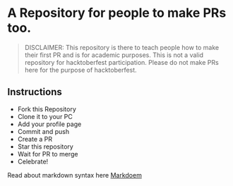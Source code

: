 # A Repository for people to make PRs too.

> DISCLAIMER: This repository is there to teach people how to make their first PR and is for academic purposes. This is not a valid repository for hacktoberfest participation. Please do not make PRs here for the purpose of hacktoberfest.

## Instructions

- Fork this Repository
- Clone it to your PC
- Add your profile page
- Commit and push
- Create a PR
- Star this repository
- Wait for PR to merge
- Celebrate! 


Read about markdown syntax here
[Markdoem](https://github.com/adam-p/markdown-here/wiki/Markdown-Cheatsheet)
 
